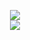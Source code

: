 <p align="middle">
  <img  style="max-width: 100%;" src="https://github-readme-stats.vercel.app/api?username=MindBreakerGM&show_icons=true&theme=aura_dark"/>
  <br/>
  <img  style="max-width: 100%;" src="https://github-readme-stats.vercel.app/api/top-langs/?username=MindBreakerGM"/>
<p>

